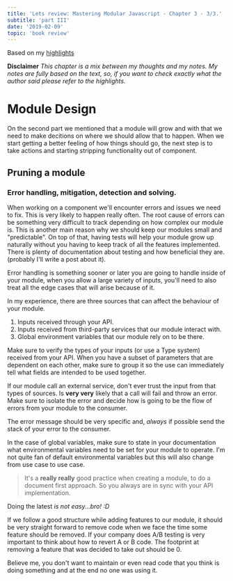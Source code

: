 ```yaml
---
title: 'Lets review: Mastering Modular Javascript - Chapter 3 - 3/3.'
subtitle: 'part III'
date: '2019-02-09'
topic: 'book review'
---
```


Based on my [highlights](https://github.com/neomaxzero/m-quickreview/blob/master/mastering-modular-js/chapter-03.md)

**Disclaimer**
_This chapter is a mix between my thoughts and my notes.
My notes are fully based on the text, so, if you want to check exactly what the author said please refer to the highlights._

# Module Design

On the second part we mentioned that a module will grow and with that we need to make decitions on where we should allow that to happen. When we start getting a better feeling of how things should go, the next step is to take actions and starting stripping functionality out of component.

## Pruning a module

### Error handling, mitigation, detection and solving.

When working on a component we'll encounter errors and issues we need to fix. This is very likely to happen really often. The root cause of errors can be something very difficult to track depending on how complex our module is. This is another main reason why we should keep our modules small and "predictable". On top of that, having tests will help your module grow up naturally without you having to keep track of all the features implemented. There is plenty of documentation about testing and how beneficial they are. (probably I'll write a post about it).

Error handling is something sooner or later you are going to handle inside of your module, when you allow a large variety of inputs, you'll need to also treat all the edge cases that will arise because of it.

In my experience, there are three sources that can affect the behaviour of your module.

1. Inputs received through your API.
2. Inputs received from third-party services that our module interact with.
3. Global environment variables that our module rely on to be there.

Make sure to verify the types of your inputs (or use a Type system) received from your API. When you have a subset of parameters that are dependent on each other, make sure to group it so the use can immediately tell what fields are intended to be used together.

If our module call an external service, don't ever trust the input from that types of sources. Is **very very** likely that a call will fail and throw an error. Make sure to isolate the error and decide how is going to be the flow of errors from your module to the consumer.

The error message should be very specific and, _always_ if possible send the stack of your error to the consumer.

In the case of global variables, make sure to state in your documentation what environmental variables need to be set for your module to operate. I'm not quite fan of default environmental variables but this will also change from use case to use case.

> It's a **really really** good practice when creating a module, to do a document first approach. So you always are in sync with your API implementation.

Doing the latest _is not easy...bro! :D_

If we follow a good structure while adding features to our module, it should be very straight forward to remove code when we face the time some feature should be removed. If your company does A/B testing is very important to think about how to revert A or B code. The footprint at removing a feature that was decided to take out should be 0.

Believe me, you don't want to maintain or even read code that you think is doing something and at the end no one was using it.
